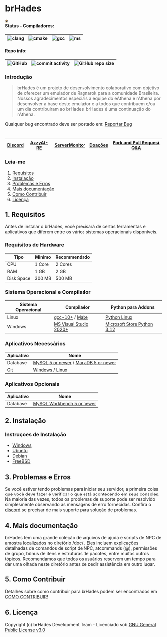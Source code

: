 # brHades

<div style="width: 2%;">
    <img src="https://github.com/AoShinRO/brHades/blob/main/.github/brHades-Logo.png?raw=true" align="right" width="300" />
</div>

#### Status - Compiladores:

![clang](https://img.shields.io/github/actions/workflow/status/AoShinRo/brHades/build_servers_clang.yml?label=clang%20build&logo=llvm) | ![cmake](https://img.shields.io/github/actions/workflow/status/AoShinRo/brHades/build_servers_cmake.yml?label=cmake%20build&logo=cmake) | ![gcc](https://img.shields.io/github/actions/workflow/status/AoShinRo/brHades/build_servers_gcc.yml?label=gcc%20build&logo=gnu) | ![ms](https://img.shields.io/github/actions/workflow/status/AoShinRo/brHades/build_servers_msbuild.yml?label=ms%20build&logo=visualstudio) 
--------|--------|--------|--------

#### Repo info:

![GitHub](https://img.shields.io/github/license/AoShinRo/brHades.svg) | ![commit activity](https://img.shields.io/github/commit-activity/w/AoShinRo/brHades) | ![GitHub repo size](https://img.shields.io/github/repo-size/AoShinRo/brHades.svg)
--------|--------|--------

### Introdução
> brHades é um projeto de desenvolvimento colaborativo com objetivo de oferecer um emulador de Ragnarok para a comunidade Brasileira.
> Nossos agradecimentos especiais a equipe do eAthena e rAthena por desenvolver a base deste emulador e a todos que contribuem e/ou um dia contribuiram ao brHades. 
> brHades é uma continuação do rAthena.

Qualquer bug encontrado deve ser postado em: [Reportar Bug](https://github.com/AoShinRO/brHades/issues)

# 

[Discord](https://discord.com/invite/DAPWeV677z)|[AzzyAI-RE](https://github.com/AoShinRO/AzzyAI-RE)|[ServerMonitor](https://github.com/AoShinRO/rAthena-ServMonitor-ByAoShinHo)|[Doações](https://github.com/AoShinRO/brHades/wiki/Doaçoes)|[Fork and Pull Request Q&A](https://brHades.org/board/topic/86913-pull-request-qa/)
--------|--------|--------|--------|--------

### Leia-me
1. [Requisitos](#1-requisitos)
2. [Instalação](#2-instalação)
3. [Problemas e Erros](#3-problemas-e-erros)
4. [Mais documentação](#4-mais-documentação)
5. [Como Contribuir](#5-como-contribuir)
6. [Licença](#6-licença)

## 1. Requisitos
Antes de instalar o brHades, você precisará de certas ferramentas e aplicativos que
diferem entre os vários sistemas operacionais disponíveis.

### Requisitos de Hardware
Tipo | Minimo | Recommendado
------|------|------
CPU | 1 Core | 2 Cores
RAM | 1 GB | 2 GB
Disk Space | 300 MB | 500 MB

### Sistema Operacional e Compilador
Sistema Operacional | Compilador | Python para Addons
------|------|------
Linux  | [gcc-10+](https://www.gnu.org/software/gcc/) / [Make](https://www.gnu.org/software/make/) | [Python Linux](https://python.org.br/instalacao-linux/)
Windows | [MS Visual Studio 2020+](https://www.visualstudio.com/downloads/) | [Microsoft Store Python 3.12](https://apps.microsoft.com/detail/9ncvdn91xzqp?hl=pt-br&gl=BR)

### Aplicativos Necessários
Aplicativo | Nome
------|------
Database | [MySQL 5 or newer](https://www.mysql.com/downloads/) / [MariaDB 5 or newer](https://downloads.mariadb.org/)
Git | [Windows](https://gitforwindows.org/) / [Linux](https://git-scm.com/download/linux)

### Aplicativos Opcionais
Aplicativo | Nome
------|------
Database | [MySQL Workbench 5 or newer](http://www.mysql.com/downloads/workbench/)

## 2. Instalação

### Instruçoes de Instalação
  * [Windows](https://github.com/AoShinRO/brHades/wiki/Instalando-no-Windows)
  * [Ubuntu](https://github.com/AoShinRO/brHades/wiki/Instalar-no-Ubuntu)
  * [Debian](https://github.com/AoShinRO/brHades/wiki/Instalando-no-Debian)
  * [FreeBSD](https://github.com/AoShinRO/brHades/wiki/Instalando-no-FreeBSD)

## 3. Problemas e Erros

Se você estiver tendo problemas para iniciar seu servidor, a primeira coisa que você deve
fazer é verificar o que está acontecendo em seus consoles. Na maioria das vezes, todos os problemas de suporte
pode ser resolvido simplesmente observando as mensagens de erro fornecidas. Confira o [discord](https://discord.com/invite/DAPWeV677z)
se precisar de mais suporte para solução de problemas.

## 4. Mais documentação
brHades tem uma grande coleção de arquivos de ajuda e scripts de NPC de amostra localizados no diretório /doc/
. Eles incluem explicações detalhadas de comandos de script de NPC, atcommands (@),
permissões de grupo, bônus de itens e estruturas de pacotes, entre muitos outros tópicos.
Recomendamos que todos os usuários reservem um tempo para dar uma olhada neste diretório antes de pedir
assistência em outro lugar.

## 5. Como Contribuir
Detalhes sobre como contribuir para brHades podem ser encontrados em [COMO CONTRIBUIR](https://github.com/AoShinRo/brHades/blob/master/.github/CONTRIBUTING.md)!

## 6. Licença
Copyright (c) brHades Development Team - Licenciado sob [GNU General Public License v3.0](https://github.com/AoShinRo/brHades/blob/master/LICENSE)
